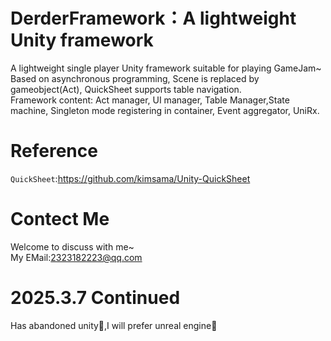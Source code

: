 # DerderFramework：A lightweight Unity framework
A lightweight single player Unity framework suitable for playing GameJam~  
Based on asynchronous programming, Scene is replaced by gameobject(Act), QuickSheet supports table navigation.  
Framework content: Act manager, UI manager, Table Manager,State machine, Singleton mode registering in container, Event aggregator, UniRx.  

# Reference
`QuickSheet`:https://github.com/kimsama/Unity-QuickSheet

# Contect Me
Welcome to discuss with me~   
My EMail:2323182223@qq.com

# 2025.3.7 Continued
Has abandoned unity🫠,I will prefer unreal engine🤡
